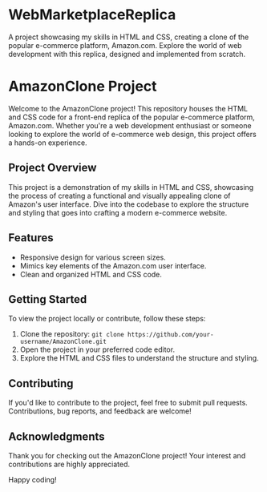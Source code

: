 # WebMarketplaceReplica
A project showcasing my skills in HTML and CSS, creating a clone of the popular e-commerce platform, Amazon.com. Explore the world of web development with this replica, designed and implemented from scratch.

# AmazonClone Project

Welcome to the AmazonClone project! This repository houses the HTML and CSS code for a front-end replica of the popular e-commerce platform, Amazon.com. Whether you're a web development enthusiast or someone looking to explore the world of e-commerce web design, this project offers a hands-on experience.

## Project Overview

This project is a demonstration of my skills in HTML and CSS, showcasing the process of creating a functional and visually appealing clone of Amazon's user interface. Dive into the codebase to explore the structure and styling that goes into crafting a modern e-commerce website.

## Features

- Responsive design for various screen sizes.
- Mimics key elements of the Amazon.com user interface.
- Clean and organized HTML and CSS code.

## Getting Started

To view the project locally or contribute, follow these steps:

1. Clone the repository: `git clone https://github.com/your-username/AmazonClone.git`
2. Open the project in your preferred code editor.
3. Explore the HTML and CSS files to understand the structure and styling.

## Contributing

If you'd like to contribute to the project, feel free to submit pull requests. Contributions, bug reports, and feedback are welcome!


## Acknowledgments

Thank you for checking out the AmazonClone project! Your interest and contributions are highly appreciated.

Happy coding!
